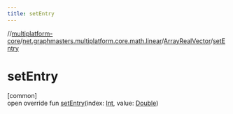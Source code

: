 ```yaml
---
title: setEntry
---
```

//[multiplatform-core](../../../index.html)/[net.graphmasters.multiplatform.core.math.linear](../index.html)/[ArrayRealVector](index.html)/[setEntry](set-entry.html)



# setEntry



[common]\
open override fun [setEntry](set-entry.html)(index: [Int](https://kotlinlang.org/api/latest/jvm/stdlib/kotlin/-int/index.html), value: [Double](https://kotlinlang.org/api/latest/jvm/stdlib/kotlin/-double/index.html))




